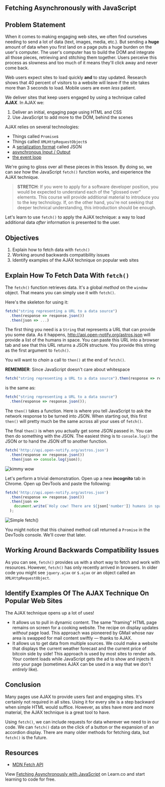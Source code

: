 ## Fetching Asynchronously with JavaScript

## Problem Statement

When it comes to making engaging web sites, we often find ourselves needing to
send a lot of data (text, images, media, etc.). But sending a **huge** amount
of data when you first land on a page puts a huge burden on the user's
computer. The user's computer has to build the DOM and integrate all those
pieces, retrieving and stitching them together. Users perceive this process as
slowness and too much of it means they'll click away and never come back.

Web users expect sites to load quickly **and** to stay updated. Research shows
that 40 percent of visitors to a website will leave if the site takes more than
3 seconds to load. Mobile users are even _less_ patient.

We deliver sites that keep users engaged by using a technique called
**_AJAX_**. In AJAX we:

1.  Deliver an initial, engaging page using HTML and CSS
2.  Use JavaScript to add more to the DOM, behind the scenes

AJAX relies on several technologies:

- Things called `Promise`s
- Things called `XMLHttpRequestObject`s
- A [serialization format][sf] called JSON
- [asynchronous Input / Output][asyncio]
- [the event loop][el]

We're going to gloss over all these pieces in this lesson. By doing so, we can
_see_ how the JavaScript `fetch()` function works, and experience the AJAX
technique.

> **STRETCH**: If you were to apply for a software developer position, you
> would be expected to understand each of the "glossed over" elements. This
> course will provide additional material to introduce you to the key
> technology. If, on the other hand, you're not seeking that deeper technical
> understanding, this introduction should be enough.

Let's learn to use `fetch()` to apply the AJAX technique: a way to load
additional data _after_ information is presented to the user.

## Objectives

1.  Explain how to fetch data with `fetch()`
2.  Working around backwards compatibility issues
3.  Identify examples of the AJAX technique on popular web sites

## Explain How To Fetch Data With `fetch()`

The `fetch()` function retrieves data. It's a global _method_ on the `window`
object. That means you can simply use it with `fetch()`.

Here's the skeleton for using it:

```js
fetch("string representing a URL to a data source")
  .then(response => response.json())
  .then(json => ...)
```

The first thing you need is a `String` that represents a URL that can provide
you some data. As it happens, http://api.open-notify.org/astros.json will
provide a list of the humans in space. You can paste this URL into a browser
tab and see that this URL returns a JSON structure. You provide this string as
the first argument to `fetch()`.

You will want to _chain_ a call to `then()` at the end of `fetch()`.

**REMEMBER**: Since JavaScript doesn't care about whitespace

```js
fetch("string representing a URL to a data source").then(response => response.json());
```

is the same as:

```js
fetch("string representing a URL to a data source")
  .then(response => response.json());
```

The `then()` takes a function. Here is where you tell JavaScript to ask the
network response to be turned into JSON. When starting out, this first
`then()` will pretty much be the same across all your uses of `fetch()`.

The final `then()` is when you actually get some JSON passed in. You can then
do something with the JSON. The easiest thing is to `console.log()` the JSON
_or_ to hand the JSON off to another function.

```js
fetch('http://api.open-notify.org/astros.json')
  .then(response => response.json())
  .then(json => console.log(json));
```

![kimmy wow](http://i.giphy.com/3osxYwZm9WZwnt1Zja.gif)

Let's perform a trivial demonstration. Open up a new **incognito** tab in
Chrome. Open up DevTools and paste the following:

```js
fetch('http://api.open-notify.org/astros.json')
  .then(response => response.json())
  .then(json =>
    document.write(`Holy cow! There are ${json['number']} humans in space.`)
  );
```

![Simple fetch()](https://curriculum-content.s3.amazonaws.com/skills-front-end-web-development/js-async-fetch-readme/simple_fetch_incog_window.png)

You might notice that this chained method call returned a `Promise` in the
DevTools console. We'll cover that later.

## Working Around Backwards Compatibility Issues

As you can see, `fetch()` provides us with a short way to fetch and work with
resources. However, `fetch()` has only recently arrived in browsers. In older
code you might see `jquery.ajax` or `$.ajax` or an object called an
`XMLHttpRequestObject`.

## Identify Examples Of The AJAX Technique On Popular Web Sites

The AJAX technique opens up a lot of uses!

- It allows us to pull in dynamic content. The same "framing" HTML page remains
  on screen for a cooking website. The recipe on display updates _without_ page
  load. This approach was pioneered by GMail whose nav area is swapped
  for mail content swiftly &mdash; thanks to AJAX.
- It allows us to get data from multiple sources. We could make a website that
  displays the current weather forecast and the current price of bitcoin side
  by side! This approach is used by most sites to render ads. Your content loads
  while JavaScript gets the ad to show and injects it into your page (sometimes
  AJAX can be used in a way that we don't _entirely_ like).

## Conclusion

Many pages use AJAX to provide users fast and engaging sites. It's certainly
not required in all sites. Using it for every site is a step backward when
simple HTML would suffice. However, as sites have more and more material, the
AJAX technique is a great tool to have.

Using `fetch()`, we can include requests for data wherever we need to in
our code. We can `fetch()` data on the click of a button or the expansion of an
accordion display. There are many older methods for fetching data, but
`fetch()` is the future.

## Resources

- [MDN Fetch API](https://developer.mozilla.org/en-US/docs/Web/API/Fetch_API)

<p class='util--hide'>View <a href='https://learn.co/lessons/js-async-fetch-readme'>Fetching Asynchronously with JavaScript</a> on Learn.co and start learning to code for free.</p>

[sf]: https://en.wikipedia.org/wiki/Serialization
[asyncio]: https://developer.mozilla.org/en-US/docs/Web/JavaScript/EventLoop
[el]: https://developer.mozilla.org/en-US/docs/Web/JavaScript/EventLoop
